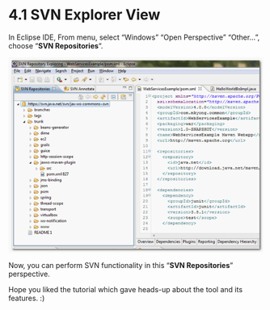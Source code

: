 # 4.1 SVN Explorer View

In Eclipse IDE, From menu, select “Windows” “Open Perspective” “Other…”, choose “**SVN Repositories**“.

![svn-eclipse](../.gitbook/assets/svn-eclipse.png)

Now, you can perform SVN functionality in this “**SVN Repositories**” perspective.

Hope you liked the tutorial which gave heads-up about the tool and its features. :\)

